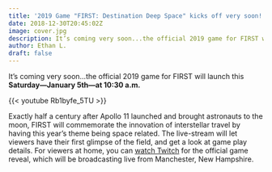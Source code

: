 ```yaml
---
title: '2019 Game "FIRST: Destination Deep Space" kicks off very soon!'
date: 2018-12-30T20:45:02Z
image: cover.jpg
description: It’s coming very soon...the official 2019 game for FIRST will launch this Saturday, January 5th at 10:30 a.m.
author: Ethan L.
draft: false
---
```


It’s coming very soon...the official 2019 game for FIRST will launch this **Saturday—January 5th—at 10:30 a.m.**

{{< youtube Rb1byfe_5TU >}}

Exactly half a century after Apollo 11 launched and brought astronauts to the moon, FIRST will commemorate the innovation of interstellar travel by having this year’s theme being space related. The live-stream will let viewers have their first glimpse of the field, and get a look at game play details. For viewers at home, you can [watch Twitch](https://www.twitch.tv/firstinspires) for the official game reveal, which will be broadcasting live from Manchester, New Hampshire.

